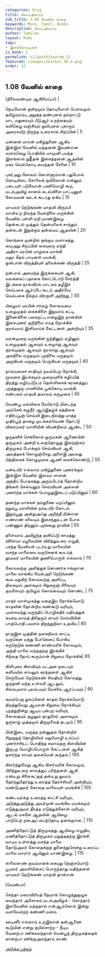 ```yaml
---
categories: blog
title: சிலப்பதிகாரம்
sub_title: 1.08 வேனில் காதை
keywords: More, Tamil, Books
description: சிலப்பதிகாரம்
author: Tamilan
layout: Ruby
tags:
- இளங்கோவடிகள்
is_book: 1
permalink: silapathikaaram_12
featured: /images/noolkal_96_6.png
order: 12
---
```



## 1.08 வேனில் காதை

(நிலைமண்டில ஆசிரியப்பா) |

நெடியோன் குன்றமும் தொடியோள் பெளவமும்  
தமிழ்வரம்பு அறுத்த தண்புனல் நல்நாட்டு  
மாட மதுரையும் பீடுஆர் உறந்தையும்  
கலிகெழு வஞ்சியும் ஒலிபுனல் புகாரும்  
அரைசுவீற் றிருந்த உரைசால் சிறப்பின் | 5

மன்னன் மாரன் மகிழ்துணை ஆகிய  
இன்இள வேனில் வந்தனன் இவண்என  
வளம்கெழு பொதியில் மாமுனி பயந்த  
இளங்கால் து஡தன் இசைத்தனன் ஆதலின்  
மகர வெல்கொடி மைந்தன் சேனை | 10

புகர்அறு கோலம் கொள்ளும்என் பதுபோல்  
கொடிமிடை சோலைக் குயிலோன் என்னும்  
படையுள் படுவோன் பணிமொழி கூற,  
மடல்அவிழ் கானல் கடல்விளை யாட்டினுள்  
கோவலன் ஊடக் கூடாது ஏகிய | 15

மாமலர் நெடுங்கண் மாதவி விரும்பி  
வான்உற நிவந்த மேல்நிலை மருங்கின்  
வேனில் பள்ளி ஏறி மாண்இழை  
தென்கடல் முத்தும் தென்மலைச் சாந்தும்  
தன்கடன் இறுக்கும் தன்மைய ஆதலின் | 20

கொங்கை முன்றில் குங்கும வளாகத்து  
மைஅறு சிறப்பின் கையுறை ஏந்தி  
அதிரா மரபின் யாழ்கை வாங்கி  
மதுர கீதம் பாடினள் மயங்கி,  
ஒன்பான் விருத்தியுள் தலைக்கண் விருத்தி | 25

நன்பால் அமைந்த இருக்கையள் ஆகி,  
வலக்கைப் பதாகை கோட்டொடு சேர்த்தி  
இடக்கை நால்விரல் மாடகம் தழீஇச்  
செம்பகை ஆர்ப்பே கூடம் அதிர்வே  
வெம்பகை நீக்கும் விரகுளி அறிந்து, | 30

பிழையா மரபின் ஈர்ஏழ் கோவையை  
உழைமுதல் கைக்கிளை இறுவாய் கட்டி,  
இணைகிளை பகைநட்பு என்றுஇந் நான்கின்  
இசைபுணர் குறிநிலை எய்த நோக்கிக்  
குரல்வாய் இளிவாய்க் கேட்டனள் அன்றியும் | 35

வரன்முறை மருங்கின் ஐந்தினும் ஏழினும்  
உழைமுதல் ஆகவும் உழைஈறு ஆகவும்  
குரல்முதல் ஆகவும் குரல்ஈறு ஆகவும்  
அகநிலை மருதமும் புறநிலை மருதமும்  
அருகியல் மருதமும் பெருகியல் மருதமும் | 40

நால்வகைச் சாதியும் நலம்பெற நோக்கி,  
மூவகை இயக்கமும் முறையுளிக் கழிப்பித்  
திறத்து வழிப்படூஉம் தெள்ளிசைக் கரணத்துப்  
புறத்துஒரு பாணியில் பூங்கொடி மயங்கி,  
சண்பகம் மாதவி தமாலம் கருமுகை | 45

வெண்பூ மல்லிகை வேரொடு மிடைந்த  
அம்செங் கழுநீர் ஆய்இதழ்க் கத்திகை  
எதிர்ப்பூஞ் செவ்வி இடைநிலத்து யாத்த  
முதிர்பூந் தாழை முடங்கல்வெண் தோட்டு  
விரைமலர் வாளியின் வியன்நிலம் ஆண்ட | 50

ஒருதனிச் செங்கோல் ஒருமகன் ஆணையின்  
ஒருமுகம் அன்றி உலகுதொழுது இறைஞ்சும்  
திருமுகம் போக்கும் செவ்வியள் ஆகி,  
அலத்தகக் கொழுஞ்சேறு அளைஇ அயலது  
பித்திகைக் கொழுமுகை ஆணி கைக்கொண்டு, | 55

மன்உயிர் எல்லாம் மகிழ்துணை புணர்க்கும்  
இன்இள வேனில் இளவர சாளன்  
அந்திப் போதகத்து அரும்பிடர்த் தோன்றிய  
திங்கள் செல்வனும் செவ்வியன் அல்லன்  
புணர்ந்த மாக்கள் பொழுதுஇடைப் படுப்பினும் | 60

தணந்த மாக்கள் தம்துணை மறப்பினும்  
நறும்பூ வாளியின் நல்உயிர் கோடல்  
இறும்பூது அன்றுஅஃது அறிந்தீ மின்என  
எண்எண் கலையும் இசைந்துஉடன் போக  
பண்ணும் திறனும் புறங்கூறு நாவின் | 65

தளைவாய் அவிழ்ந்த தனிப்படு காமத்து  
விளையா மழலையின் விரித்துஉரை எழுதி,  
பசந்த மேனியள் படர்உறு மாலையின்  
வசந்த மாலையை வருகெனக் கூஉய்த்  
தூமலர் மாலையின் துணிபொருள் எல்லாம் | 70

கோவலற்கு அளித்துக் கொணர்க ஈங்குஎன  
மாலை வாங்கிய வேல்அரி நெடுங்கண்  
கூல மறுகிற் கோவலற்கு அளிப்ப,  
திலகமும் அளகமும் சிறுகருஞ் சிலையும்  
குவளையும் குமிழும் கொவ்வையும் கொண்ட | 75

மாதர் வாள்முகத்து மதைஇய நோக்கமொடு  
காதலின் தோன்றிய கண்கூடு வரியும்,  
புயல்சுமந்து வருந்திப் பொழிகதிர் மதியத்துக்  
கயல்உலாய்த் திரிதரும் காமர் செவ்வியின்  
பாகுபொதி பவளம் திறந்துநிலா உதவிய | 80

நாகுஇள முத்தின் நகைநிலம் காட்டி  
வருகென வந்து போகெனப் போகிய  
கருநெடுங் கண்ணி காண்வரிக் கோலமும்,  
அந்தி மாலை வந்ததற்கு இரங்கிச்  
சிந்தை நோய் கூரும்என் சிறுமை நோக்கிக்| 85

கிளிபுரை கிளவியும் மடஅன நடையும்  
களிமயில் சாயலும் கரந்தனள் ஆகிச்  
செருவேல் நெடுங்கண் சிலதியர் கோலத்து  
ஒருதனி வந்த உள்வரி ஆடலும்,  
சிலம்புவாய் புலம்பவும் மேகலை ஆர்ப்பவும் | 90

கலம்பெறா நுசுப்பினள் காதல் நோக்கமொடு  
திறத்துவேறு ஆயஎன் சிறுமை நோக்கியும்  
புறத்துநின்று ஆடிய புன்புற வரியும்,  
கோதையும் குழலும் தாதுசேர் அளகமும்  
ஒருகாழ் முத்தமும் திருமுலைத் தடமும் | 95

மின்இடை வருத்த நன்னுதல் தோன்றிச்  
சிறுகுறுந் தொழிலியர் மறுமொழி உய்ப்பப்  
புணர்ச்சிஉட் பொதிந்த கலாம்தரு கிளவியின்  
இருபுற மொழிப்பொருள் கேட்டனள் ஆகித்  
தளர்ந்த சாயல் தகைமென் கூந்தல் | 100

கிளர்ந்துவேறு ஆகிய கிளர்வரிக் கோலமும்,  
பிரிந்துஉறை காலத்துப் பரிந்தனள் ஆகி  
என்உறு கிளைகட்குத் தன்உறு துயரம்  
தேர்ந்துதேர்ந்து உரைத்த தேர்ச்சிவரி அன்றியும்,  
வண்டுஅலர் கோதை மாலையுள் மயங்கிக் | 105

கண்டவர்க்கு உரைத்த காட்சி வரியும்,  
அடுத்துஅடுத்து அவர்முன் மயங்கிய மயக்கமும்  
எடுத்துஅவர் தீர்த்த எடுத்துக்கோள் வரியும்,  
ஆடல் மகளே ஆதலின் ஆயிழை.  
பாடுபெற் றனஅப் பைந்தொடி தனக்குஎன, | 110

அணித்தோட்டுத் திருமுகத்து ஆயிழை எழுதிய,  
மணித்தோட்டுத் திருமுகம் மறுத்ததற்கு இரங்கி  
வாடிய உள்ளத்து வசந்த மாலை  
தோடுஅலர் கோதைக்குத் துனைந்துசென்று உரைப்ப  
மாலை வாரார் ஆயினும் மாண்இழை. | 115

காலைகாண் குவம்எனக் கையறு நெஞ்சமொடு  
பூமலர் அமளிமிசைப் பொருந்தாது வதிந்தனள்  
மாமலர் நெடுங்கண் மாதவி தான்என்.

(வெண்பா)

செந்தா மரைவிரியத் தேமாங் கொழுந்துஒழுக  
மைந்தார் அசோகம் மடல்அவிழக் - கொந்தார்  
இளவேனில் வந்ததால் என்ஆம்கொல் இன்று  
வளவேல்நற் கண்ணி மனம்.

ஊடினீர் எல்லாம் உருஇலான் தன்ஆணை  
கூடுமின் என்று குயில்சாற்ற - நீடிய  
வேனற்பா ணிக்கலந்தாள் மென்பூந் திருமுகத்தைக்  
கானற்பா ணிக்குஅலந்தாய் காண்.

[அடுத்த பக்கம்](silapathikaaram_13)